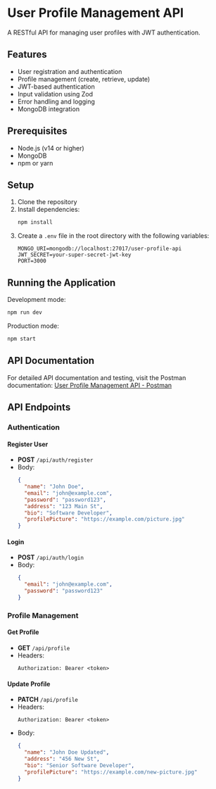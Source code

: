# User Profile Management API

A RESTful API for managing user profiles with JWT authentication.

## Features

- User registration and authentication
- Profile management (create, retrieve, update)
- JWT-based authentication
- Input validation using Zod
- Error handling and logging
- MongoDB integration

## Prerequisites

- Node.js (v14 or higher)
- MongoDB
- npm or yarn

## Setup

1. Clone the repository
2. Install dependencies:
   ```bash
   npm install
   ```
3. Create a `.env` file in the root directory with the following variables:
   ```
   MONGO_URI=mongodb://localhost:27017/user-profile-api
   JWT_SECRET=your-super-secret-jwt-key
   PORT=3000
   ```

## Running the Application

Development mode:
```bash
npm run dev
```

Production mode:
```bash
npm start
```

## API Documentation

For detailed API documentation and testing, visit the Postman documentation:
[User Profile Management API - Postman](https://documenter.getpostman.com/view/42804519/2sB2cRE5Jb)

## API Endpoints

### Authentication

#### Register User
- **POST** `/api/auth/register`
- Body:
  ```json
  {
    "name": "John Doe",
    "email": "john@example.com",
    "password": "password123",
    "address": "123 Main St",
    "bio": "Software Developer",
    "profilePicture": "https://example.com/picture.jpg"
  }
  ```

#### Login
- **POST** `/api/auth/login`
- Body:
  ```json
  {
    "email": "john@example.com",
    "password": "password123"
  }
  ```

### Profile Management

#### Get Profile
- **GET** `/api/profile`
- Headers:
  ```
  Authorization: Bearer <token>
  ```

#### Update Profile
- **PATCH** `/api/profile`
- Headers:
  ```
  Authorization: Bearer <token>
  ```
- Body:
  ```json
  {
    "name": "John Doe Updated",
    "address": "456 New St",
    "bio": "Senior Software Developer",
    "profilePicture": "https://example.com/new-picture.jpg"
  }
  ```

